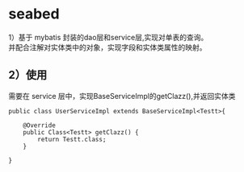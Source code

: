 # seabed
1）基于 mybatis 封装的dao层和service层,实现对单表的查询。    
并配合注解对实体类中的对象，实现字段和实体类属性的映射。

## 2）使用   
需要在 service 层中，实现BaseServiceImpl的getClazz(),并返回实体类
```
public class UserServiceImpl extends BaseServiceImpl<Testt>{

    @Override
    public Class<Testt> getClazz() {
        return Testt.class;
    }

}

```
